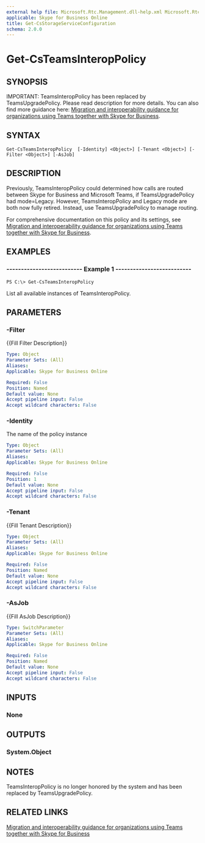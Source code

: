 ```yaml
---
external help file: Microsoft.Rtc.Management.dll-help.xml Microsoft.Rtc.Management.Hosted.dll-help.xml
applicable: Skype for Business Online
title: Get-CsStorageServiceConfiguration
schema: 2.0.0
---
```


# Get-CsTeamsInteropPolicy

## SYNOPSIS

IMPORTANT: TeamsInteropPolicy has been replaced by TeamsUpgradePolicy. Please read description for more details. You can also find more guidance here: [Migration and interoperability guidance for organizations using Teams together with Skype for Business](https://docs.microsoft.com/en-us/microsoftteams/migration-interop-guidance-for-teams-with-skype).



## SYNTAX

```
Get-CsTeamsInteropPolicy  [-Identity] <Object>] [-Tenant <Object>] [-Filter <Object>] [-AsJob]
```

## DESCRIPTION
Previously, TeamsInteropPolicy could determined how calls are routed between Skype for Business and Microsoft Teams, if TeamsUpgradePolicy had mode=Legacy. However, TeamsInteropPolicy and Legacy mode are both now fully retired. Instead, use TeamsUpgradePolicy to manage routing.

 
For comprehensive documentation on this policy and its settings, see [Migration and interoperability guidance for organizations using Teams together with Skype for Business](https://docs.microsoft.com/en-us/microsoftteams/migration-interop-guidance-for-teams-with-skype).


## EXAMPLES

### -------------------------- Example 1 --------------------------
```
PS C:\> Get-CsTeamsInteropPolicy
```

List all available instances of TeamsInteropPolicy.

## PARAMETERS

### -Filter
{{Fill Filter Description}}

```yaml
Type: Object
Parameter Sets: (All)
Aliases: 
Applicable: Skype for Business Online 

Required: False
Position: Named
Default value: None
Accept pipeline input: False
Accept wildcard characters: False
```

### -Identity
The name of the policy instance

```yaml
Type: Object
Parameter Sets: (All)
Aliases: 
Applicable: Skype for Business Online 

Required: False
Position: 1
Default value: None
Accept pipeline input: False
Accept wildcard characters: False
```


### -Tenant
{{Fill Tenant Description}}

```yaml
Type: Object
Parameter Sets: (All)
Aliases: 
Applicable: Skype for Business Online 

Required: False
Position: Named
Default value: None
Accept pipeline input: False
Accept wildcard characters: False
```

### -AsJob
{{Fill AsJob Description}}

```yaml
Type: SwitchParameter
Parameter Sets: (All)
Aliases: 
Applicable: Skype for Business Online

Required: False
Position: Named
Default value: None
Accept pipeline input: False
Accept wildcard characters: False
```

## INPUTS

### None

## OUTPUTS

### System.Object

## NOTES
TeamsInteropPolicy is no longer honored by the system and has been replaced by TeamsUpgradePolicy. 


## RELATED LINKS

[Migration and interoperability guidance for organizations using Teams together with Skype for Business](https://docs.microsoft.com/en-us/microsoftteams/migration-interop-guidance-for-teams-with-skype)
